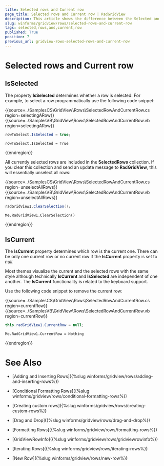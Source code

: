```yaml
---
title: Selected rows and Current row
page_title: Selected rows and Current row | RadGridView
description: This article shows the difference between the Selected and the Current rows.
slug: winforms/gridview/rows/selected-rows-and-current-row
tags: selected,rows,and,current,row
published: True
position: 7
previous_url: gridview-rows-selected-rows-and-current-row
---
```


# Selected rows and Current row

## IsSelected

The property __IsSelected__ determines whether a row is selected. For example, to select a row programmatically use the following code snippet:

{{source=..\SamplesCS\GridView\Rows\SelectedRowAndCurrentRow.cs region=selectingARow}} 
{{source=..\SamplesVB\GridView\Rows\SelectedRowAndCurrentRow.vb region=selectingARow}} 

````C#
rowToSelect.IsSelected = true;

````
````VB.NET
rowToSelect.IsSelected = True

````

{{endregion}} 

All currently selected rows are included in the __SelectedRows__ collection. If you clear this collection and send an update message to __RadGridView__, this will essentially unselect all rows:

{{source=..\SamplesCS\GridView\Rows\SelectedRowAndCurrentRow.cs region=unselectAllRows}} 
{{source=..\SamplesVB\GridView\Rows\SelectedRowAndCurrentRow.vb region=unselectAllRows}} 

````C#
radGridView1.ClearSelection();

````
````VB.NET
Me.RadGridView1.ClearSelection()

````

{{endregion}} 

## IsCurrent

The __IsCurrent__ property determines which row is the current one. There can be only one current row or no current row if the __IsCurrent__ property is set to *null*. 

Most themes visualize the current and the selected rows with the same style although technically __IsCurrent__ and __IsSelected__ are independent of one another. The __IsCurrent__ functionality is related to the keyboard support.

Use the following code snippet to remove the current row:

{{source=..\SamplesCS\GridView\Rows\SelectedRowAndCurrentRow.cs region=currentRow}} 
{{source=..\SamplesVB\GridView\Rows\SelectedRowAndCurrentRow.vb region=currentRow}} 

````C#
this.radGridView1.CurrentRow = null;

````
````VB.NET
Me.RadGridView1.CurrentRow = Nothing

````

{{endregion}} 

# See Also
* [Adding and Inserting Rows]({%slug winforms/gridview/rows/adding-and-inserting-rows%})

* [Conditional Formatting Rows]({%slug winforms/gridview/rows/conditional-formatting-rows%})

* [Creating custom rows]({%slug winforms/gridview/rows/creating-custom-rows%})

* [Drag and Drop]({%slug winforms/gridview/rows/drag-and-drop%})

* [Formatting Rows]({%slug winforms/gridview/rows/formatting-rows%})

* [GridViewRowInfo]({%slug winforms/gridview/rows/gridviewrowinfo%})

* [Iterating Rows]({%slug winforms/gridview/rows/iterating-rows%})

* [New Row]({%slug winforms/gridview/rows/new-row%})

